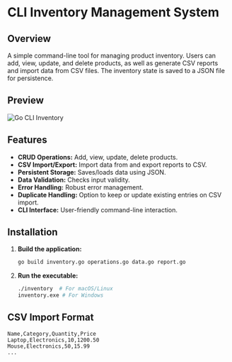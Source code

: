 # CLI Inventory Management System

## Overview

A simple command-line tool for managing product inventory. Users can add, view, update, and delete products, as well as generate CSV reports and import data from CSV files. The inventory state is saved to a JSON file for persistence.

## Preview

![Go CLI Inventory](https://dl.dropboxusercontent.com/scl/fi/hxumrpoyhhx303mri0q1o/go-cli-inventory.gif?rlkey=zzjotiuh33vt12a84ww3t934g&st=ybdw88wl&dl=1)

## Features

* **CRUD Operations:** Add, view, update, delete products.
* **CSV Import/Export:** Import data from and export reports to CSV.
* **Persistent Storage:** Saves/loads data using JSON.
* **Data Validation:** Checks input validity.
* **Error Handling:** Robust error management.
* **Duplicate Handling:** Option to keep or update existing entries on CSV import.
* **CLI Interface:** User-friendly command-line interaction.

## Installation

1.  **Build the application:**

    ```bash
    go build inventory.go operations.go data.go report.go
    ```

2.  **Run the executable:**

    ```bash
    ./inventory  # For macOS/Linux
    inventory.exe # For Windows
    ```

## CSV Import Format

```csv
Name,Category,Quantity,Price
Laptop,Electronics,10,1200.50
Mouse,Electronics,50,15.99
...